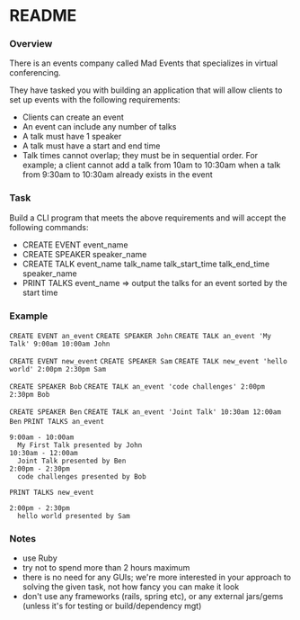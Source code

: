 # README

### Overview
There is an events company called Mad Events that specializes in virtual conferencing.

They have tasked you with building an application that will allow clients to set up events with the following requirements:
- Clients can create an event
- An event can include any number of talks
- A talk must have 1 speaker
- A talk must have a start and end time
- Talk times cannot overlap; they must be in sequential order. For example; a client cannot add a talk from 10am to 10:30am when a talk from 9:30am to 10:30am already exists in the event

### Task
Build a CLI program that meets the above requirements and will accept the following commands:
- CREATE EVENT event_name
- CREATE SPEAKER speaker_name
- CREATE TALK event_name talk_name talk_start_time talk_end_time speaker_name
- PRINT TALKS event_name => output the talks for an event sorted by the start time

### Example
`CREATE EVENT an_event`
`CREATE SPEAKER John`
`CREATE TALK an_event 'My Talk' 9:00am 10:00am John`

`CREATE EVENT new_event`
`CREATE SPEAKER Sam`
`CREATE TALK new_event 'hello world' 2:00pm 2:30pm Sam`

`CREATE SPEAKER Bob`
`CREATE TALK an_event 'code challenges' 2:00pm 2:30pm Bob`

`CREATE SPEAKER Ben`
`CREATE TALK an_event 'Joint Talk' 10:30am 12:00am Ben`
`PRINT TALKS an_event`
```
9:00am - 10:00am
  My First Talk presented by John
10:30am - 12:00am
  Joint Talk presented by Ben
2:00pm - 2:30pm
  code challenges presented by Bob
```
`PRINT TALKS new_event`
```
2:00pm - 2:30pm
  hello world presented by Sam
```

### Notes
- use Ruby
- try not to spend more than 2 hours maximum
- there is no need for any GUIs; we're more interested in your approach to solving the given task, not how fancy you can make it look
- don't use any frameworks (rails, spring etc), or any external jars/gems (unless it's for testing or build/dependency mgt)
